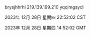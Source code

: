 brysjhhrhl 219.139.199.210 yqqlmgsycl

2023年 12月 28日 星期四 22:52:02 CST

2023年 12月 28日 星期四 14:52:02 GMT
